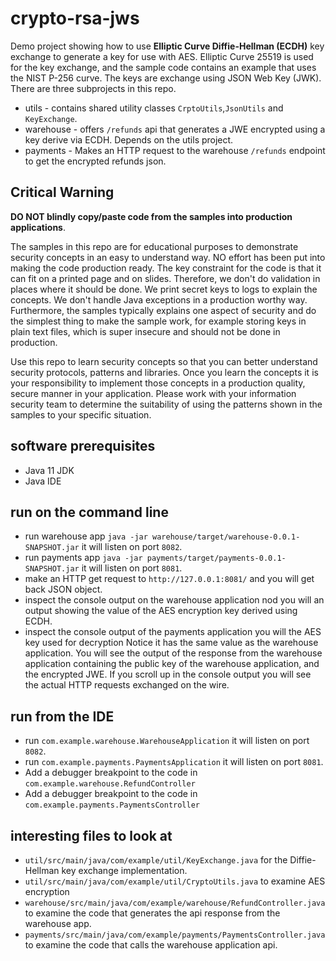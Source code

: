 # crypto-rsa-jws

Demo project showing how to use **Elliptic Curve Diffie-Hellman (ECDH)** key exchange to generate 
a key for use with AES. Elliptic Curve 25519 is used for the key exchange, and the sample code
contains an example that uses the NIST P-256 curve. The keys are exchange using JSON Web Key (JWK).
There are three subprojects in this repo.

* utils - contains shared utility classes `CrptoUtils`,`JsonUtils` and `KeyExchange`.  
* warehouse - offers `/refunds` api that generates a JWE encrypted using a key derive via ECDH. 
  Depends on the utils project. 
* payments -  Makes an HTTP request to the warehouse `/refunds` endpoint to get the encrypted 
  refunds json. 

## Critical Warning

**DO NOT blindly copy/paste code from the samples into production applications**. 

The samples in this repo are for educational purposes to demonstrate security concepts in an easy
to understand way. NO effort has been put into making the code production ready. The key 
constraint for the code is that it can fit on a printed page and on slides. Therefore, we don't do 
validation in places where it should be done. We print secret keys to logs to explain the concepts.
We don't handle Java exceptions in a production worthy way. Furthermore, the samples typically 
explains one aspect of security and do the simplest thing to make the sample work, for example 
storing keys in plain text files, which is super insecure and should not be done in production.

Use this repo to learn security concepts so that you can better understand security protocols,
patterns and libraries. Once you learn the concepts it is your responsibility to implement those
concepts in a production quality, secure manner in your application. Please work with your 
information security team to determine the suitability of using the patterns shown in the 
samples to your specific situation.

## software prerequisites 

* Java 11 JDK 
* Java IDE 

## run on the command line

* run warehouse app `java -jar warehouse/target/warehouse-0.0.1-SNAPSHOT.jar` it will listen on 
  port `8082`. 
* run payments app `java -jar payments/target/payments-0.0.1-SNAPSHOT.jar` it will listen on port 
  `8081`.
* make an HTTP get request to `http://127.0.0.1:8081/` and you will get back JSON object.
* inspect the console output on the warehouse application nod you will an output showing the 
  value of the AES encryption key derived using ECDH. 
* inspect the console output of the payments application you will the AES key used for decryption 
  Notice it has the same value as the warehouse application. You will see the output of the
  response from the warehouse application containing the public key of the warehouse application, 
  and the encrypted JWE. If you scroll up in the console output you will see the actual HTTP 
  requests exchanged on the wire. 

## run from the IDE 

* run `com.example.warehouse.WarehouseApplication` it will listen on port `8082`. 
* run `com.example.payments.PaymentsApplication` it will listen on port `8081`. 
* Add a debugger breakpoint to the code in `com.example.warehouse.RefundController` 
* Add a debugger breakpoint to the code in `com.example.payments.PaymentsController`

## interesting files to look at 

* `util/src/main/java/com/example/util/KeyExchange.java` for the Diffie-Hellman key exchange
  implementation. 
* `util/src/main/java/com/example/util/CryptoUtils.java` to examine AES encryption
* `warehouse/src/main/java/com/example/warehouse/RefundController.java` to examine the code
that generates the api response from the warehouse app. 
* `payments/src/main/java/com/example/payments/PaymentsController.java` to examine the code 
  that calls the warehouse application api. 

